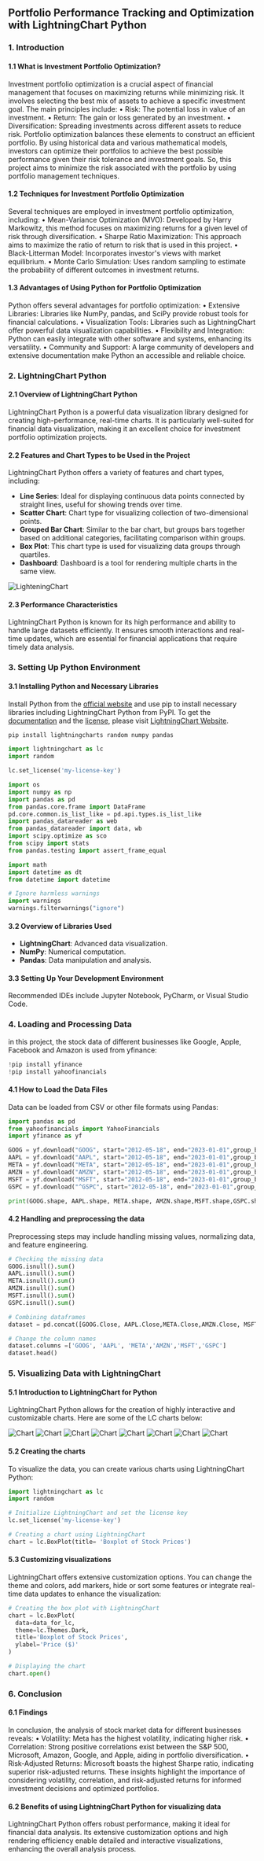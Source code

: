 ## Portfolio Performance Tracking and Optimization with LightningChart Python

### 1. Introduction

#### 1.1 What is Investment Portfolio Optimization?

Investment portfolio optimization is a crucial aspect of financial management that focuses on maximizing returns while minimizing risk. It involves selecting the best mix of assets to achieve a specific investment goal. The main principles include:
    •	Risk: The potential loss in value of an investment.
    •	Return: The gain or loss generated by an investment.
    •	Diversification: Spreading investments across different assets to reduce risk.
Portfolio optimization balances these elements to construct an efficient portfolio. By using historical data and various mathematical models, investors can optimize their portfolios to achieve the best possible performance given their risk tolerance and investment goals. So, this project aims to minimize the risk associated with the portfolio by using portfolio management techniques.

#### 1.2 Techniques for Investment Portfolio Optimization

Several techniques are employed in investment portfolio optimization, including:
    •	Mean-Variance Optimization (MVO): Developed by Harry Markowitz, this method focuses on maximizing returns for a given level of risk through diversification.
    •	Sharpe Ratio Maximization: This approach aims to maximize the ratio of return to risk that is used in this project.
    •	Black-Litterman Model: Incorporates investor's views with market equilibrium.
    •	Monte Carlo Simulation: Uses random sampling to estimate the probability of different outcomes in investment returns.

#### 1.3 Advantages of Using Python for Portfolio Optimization

Python offers several advantages for portfolio optimization:
    •	Extensive Libraries: Libraries like NumPy, pandas, and SciPy provide robust tools for financial calculations.
    •	Visualization Tools: Libraries such as LightningChart offer powerful data visualization capabilities.
    •	Flexibility and Integration: Python can easily integrate with other software and systems, enhancing its versatility.
    •	Community and Support: A large community of developers and extensive documentation make Python an accessible and reliable choice.

### 2. LightningChart Python

#### 2.1 Overview of LightningChart Python

LightningChart Python is a powerful data visualization library designed for creating high-performance, real-time charts. It is particularly well-suited for financial data visualization, making it an excellent choice for investment portfolio optimization projects.

#### 2.2 Features and Chart Types to be Used in the Project

LightningChart Python offers a variety of features and chart types, including:

- **Line Series**: Ideal for displaying continuous data points connected by straight lines, useful for showing trends over time.
- **Scatter Chart**: Chart type for visualizing collection of two-dimensional points.
- **Grouped Bar Chart**: Similar to the bar chart, but groups bars together based on additional categories, facilitating comparison within groups.
- **Box Plot**: This chart type is used for visualizing data groups through quartiles.
- **Dashboard**: Dashboard is a tool for rendering multiple charts in the same view.

![LighteningChart](./images/charts.png)

#### 2.3 Performance Characteristics

LightningChart Python is known for its high performance and ability to handle large datasets efficiently. It ensures smooth interactions and real-time updates, which are essential for financial applications that require timely data analysis.

### 3. Setting Up Python Environment

#### 3.1 Installing Python and Necessary Libraries

Install Python from the [official website](https://www.python.org/downloads/) and use pip to install necessary libraries including LightningChart Python from PyPI. To get the [documentation](https://lightningchart.com/python-charts/docs/) and the [license](https://lightningchart.com/python-charts/), please visit [LightningChart Website](https://lightningchart.com/).

```python
pip install lightningcharts random numpy pandas
```

```python
import lightningchart as lc
import random

lc.set_license('my-license-key')

import os
import numpy as np
import pandas as pd
from pandas.core.frame import DataFrame
pd.core.common.is_list_like = pd.api.types.is_list_like
import pandas_datareader as web
from pandas_datareader import data, wb
import scipy.optimize as sco
from scipy import stats
from pandas.testing import assert_frame_equal

import math
import datetime as dt
from datetime import datetime

# Ignore harmless warnings
import warnings
warnings.filterwarnings("ignore")
```

#### 3.2 Overview of Libraries Used

- **LightningChart**: Advanced data visualization.
- **NumPy**: Numerical computation.
- **Pandas**: Data manipulation and analysis.

#### 3.3 Setting Up Your Development Environment

Recommended IDEs include Jupyter Notebook, PyCharm, or Visual Studio Code.

### 4. Loading and Processing Data

in this project, the stock data of different businesses like Google, Apple, Facebook and Amazon is used from yfinance:

```python
!pip install yfinance
!pip install yahoofinancials
```

#### 4.1 How to Load the Data Files

Data can be loaded from CSV or other file formats using Pandas:

```python
import pandas as pd
from yahoofinancials import YahooFinancials
import yfinance as yf

GOOG = yf.download("GOOG", start="2012-05-18", end="2023-01-01",group_by="ticker")
AAPL = yf.download("AAPL", start="2012-05-18", end="2023-01-01",group_by="ticker")
META = yf.download("META", start="2012-05-18", end="2023-01-01",group_by="ticker")
AMZN = yf.download("AMZN", start="2012-05-18", end="2023-01-01",group_by="ticker")
MSFT = yf.download("MSFT", start="2012-05-18", end="2023-01-01",group_by="ticker")
GSPC = yf.download("^GSPC", start="2012-05-18", end="2023-01-01",group_by="ticker")

print(GOOG.shape, AAPL.shape, META.shape, AMZN.shape,MSFT.shape,GSPC.shape)
```

#### 4.2 Handling and preprocessing the data

Preprocessing steps may include handling missing values, normalizing data, and feature engineering.

```python
# Checking the missing data
GOOG.isnull().sum()
AAPL.isnull().sum()
META.isnull().sum()
AMZN.isnull().sum()
MSFT.isnull().sum()
GSPC.isnull().sum()

# Combining dataframes
dataset = pd.concat([GOOG.Close, AAPL.Close,META.Close,AMZN.Close, MSFT.Close,GSPC.Close],axis=1)

# Change the column names
dataset.columns =['GOOG', 'AAPL', 'META','AMZN','MSFT','GSPC']
dataset.head()
```

### 5. Visualizing Data with LightningChart

#### 5.1 Introduction to LightningChart for Python

LightningChart Python allows for the creation of highly interactive and customizable charts. Here are some of the LC charts below:

![Chart](./images/1.png)
![Chart](./images/2.png)
![Chart](./images/3.png)
![Chart](./images/10.png)
![Chart](./images/11.png)
![Chart](./images/12.png)
![Chart](./images/6.png)
![Chart](./images/7.png)

#### 5.2 Creating the charts

To visualize the data, you can create various charts using LightningChart Python:

```python
import lightningchart as lc
import random

# Initialize LightningChart and set the license key
lc.set_license('my-license-key')

# Creating a chart using LightningChart
chart = lc.BoxPlot(title= 'Boxplot of Stock Prices')
```

#### 5.3 Customizing visualizations

LightningChart offers extensive customization options. You can change the theme and colors, add markers, hide or sort some features or integrate real-time data updates to enhance the visualization:

```python
# Creating the box plot with LightningChart
chart = lc.BoxPlot(
  data=data_for_lc,
  theme=lc.Themes.Dark,
  title='Boxplot of Stock Prices',
  ylabel='Price ($)'
)

# Displaying the chart
chart.open()
```

### 6. Conclusion

#### 6.1 Findings

In conclusion, the analysis of stock market data for different businesses reveals:
    • Volatility: Meta has the highest volatility, indicating higher risk.
    • Correlation: Strong positive correlations exist between the S&P 500, Microsoft, Amazon, Google, and Apple, aiding in portfolio diversification.
    • Risk-Adjusted Returns: Microsoft boasts the highest Sharpe ratio, indicating superior risk-adjusted returns.
These insights highlight the importance of considering volatility, correlation, and risk-adjusted returns for informed investment decisions and optimized portfolios.

#### 6.2 Benefits of using LightningChart Python for visualizing data

LightningChart Python offers robust performance, making it ideal for financial data analysis. Its extensive customization options and high rendering efficiency enable detailed and interactive visualizations, enhancing the overall analysis process.